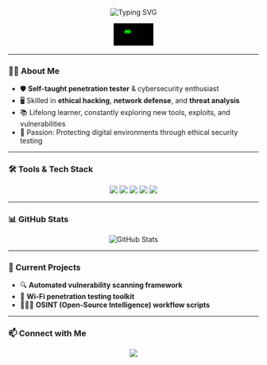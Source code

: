 <!-- Stylish Animated Header -->
<p align="center">
  <img src="https://readme-typing-svg.demolab.com?font=Fira+Code&size=28&duration=3000&pause=1000&color=FFFFFF&center=true&vCenter=true&width=600&lines=Justin+%7C+Penetration+Tester;Cybersecurity+Enthusiast" alt="Typing SVG" />
</p>

<!-- Retro Space Invader GIF -->
<p align="center">
  <img src="https://github.com/mansajewel/mansajewel/blob/main/GifInvader.gif?raw=true" width="80" alt="Retro Space Invader" />
</p>

---

### ✋🏾 About Me
- 🛡️ **Self-taught penetration tester** & cybersecurity enthusiast  
- 🖥️ Skilled in **ethical hacking**, **network defense**, and **threat analysis**  
- 📚 Lifelong learner, constantly exploring new tools, exploits, and vulnerabilities  
- 🎯 Passion: Protecting digital environments through ethical security testing  

---

### 🛠️ Tools & Tech Stack
<p align="center">
  <img src="https://img.shields.io/badge/-Kali%20Linux-333333?style=flat&logo=kalilinux&logoColor=white" />
  <img src="https://img.shields.io/badge/-Burp%20Suite-1a1a1a?style=flat&logo=burpsuite&logoColor=orange" />
  <img src="https://img.shields.io/badge/-Wireshark-333333?style=flat&logo=wireshark&logoColor=white" />
  <img src="https://img.shields.io/badge/-Metasploit-1a1a1a?style=flat&logo=metasploit&logoColor=blue" />
  <img src="https://img.shields.io/badge/-Python-333333?style=flat&logo=python&logoColor=yellow" />
</p>

---

### 📊 GitHub Stats
<p align="center">
  <img src="https://github-readme-stats.vercel.app/api?username=YOUR_GITHUB_USERNAME&show_icons=true&bg_color=1a1a1a&title_color=ffffff&text_color=cccccc&icon_color=00ff00&hide_border=true" alt="GitHub Stats" />
</p>

---

### 🚀 Current Projects
- 🔍 **Automated vulnerability scanning framework**  
- 📡 **Wi-Fi penetration testing toolkit**  
- 🕵🏾‍♂️ **OSINT (Open-Source Intelligence) workflow scripts**  

---

### 📫 Connect with Me
<p align="center">
  <a href="https://www.linkedin.com/in/YOUR-LINKEDIN-URL">
    <img src="https://img.shields.io/badge/LinkedIn-0A66C2?style=flat&logo=linkedin&logoColor=white" />
  </a>
  <a href="mailto:YOUR_E_
